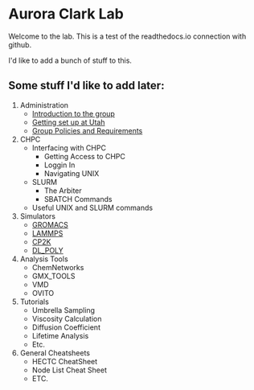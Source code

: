 # Aurora Clark Lab

Welcome to the lab. This is a test of the readthedocs.io connection with github.

I'd like to add a bunch of stuff to this.

## Some stuff I'd like to add later:

1. Administration
    - [Introduction to the group](introduction.md)
    - [Getting set up at Utah](setup.md)
    - [Group Policies and Requirements](requirements.md)
2. CHPC
    - Interfacing with CHPC
        - Getting Access to CHPC
        - Loggin In
        - Navigating UNIX
    - SLURM
        - The Arbiter
        - SBATCH Commands
    - Useful UNIX and SLURM commands
3. Simulators
    - [GROMACS](../simulators/gromacs.md)
    - [LAMMPS](../simulators/lammps.md)
    - [CP2K](../simulators/cp2k.md)
    - [DL_POLY](../simulators/dl_poly.md)
4. Analysis Tools
    - ChemNetworks
    - GMX_TOOLS
    - VMD
    - OVITO
5. Tutorials
    - Umbrella Sampling
    - Viscosity Calculation
    - Diffusion Coefficient
    - Lifetime Analysis
    - Etc.
6. General Cheatsheets
    - HECTC CheatSheet
    - Node List Cheat Sheet
    - ETC.
